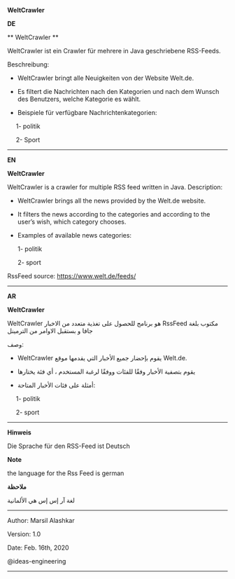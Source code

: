  **WeltCrawler**
 

**DE**

** WeltCrawler **

WeltCrawler ist ein Crawler für mehrere in Java geschriebene RSS-Feeds.


Beschreibung:

- WeltCrawler bringt alle Neuigkeiten von der Website Welt.de.
- Es filtert die Nachrichten nach den Kategorien und nach dem Wunsch des Benutzers, welche Kategorie es wählt.

- Beispiele für verfügbare Nachrichtenkategorien:

     1- politik
     
     2- Sport
     

--------------------------------------------------------------------------------------------------------------------------------------------

**EN**


**WeltCrawler** 

WeltCrawler is a crawler for multiple RSS feed  written in Java.
Description:

- WeltCrawler brings all the news provided by the Welt.de website.
- It filters the news according to the categories and according to the user’s wish, which category chooses.

- Examples of available news categories:

    1- politik
    
    2- sport
    


RssFeed source: https://www.welt.de/feeds/

--------------------------------------------------------------------------------------------------------------------------------------------


**AR**



**WeltCrawler** 


WeltCrawler هو برنامج للحصول على تغذية متعدد من الاخبار RssFeed 
مكتوب بلغة جافا و بستقبل الاوامر من الترمينل


وصف:

- WeltCrawler 
يقوم بإحضار جميع الأخبار التي يقدمها موقع 
Welt.de.

- يقوم بتصفية الأخبار وفقًا للفئات ووفقًا لرغبة المستخدم ، أي فئة يختارها

- أمثلة على فئات الأخبار المتاحة:

     1- politik
     
     2- sport
     
--------------------------------------------------------------------------------------------------------------------------------------------

**Hinweis**


Die Sprache für den RSS-Feed ist Deutsch

**Note**

the language for the Rss Feed is german

**ملاحظة**

لغة آر إس إس هي الألمانية

--------------------------------------------------------------------------------------------------------------------------------------------

Author: Marsil Alashkar

Version: 1.0

Date: Feb. 16th, 2020

@ideas-engineering


--------------------------------------------------------------------------------------------------------------------------------------------
